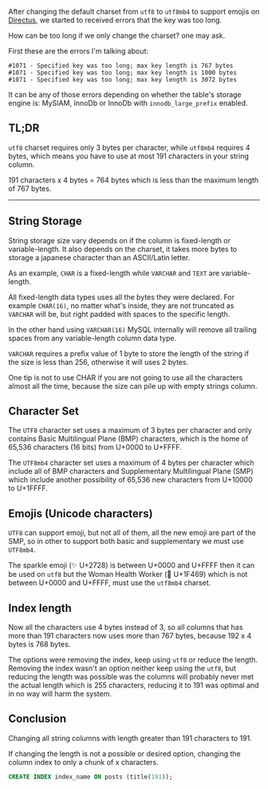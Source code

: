 After changing the default charset from `utf8` to `utf8mb4` to support emojis on [Directus](https://getdirectus.com), we started to received errors that the key was too long.

How can be too long if we only change the charset? one may ask.

First these are the errors I'm talking about:

```
#1071 - Specified key was too long; max key length is 767 bytes
#1071 - Specified key was too long; max key length is 1000 bytes
#1071 - Specified key was too long; max key length is 3072 bytes
```

It can be any of those errors depending on whether the table's storage engine is: MySIAM, InnoDb or InnoDb with `innodb_large_prefix` enabled.


## TL;DR

`utf8` charset requires only 3 bytes per character, while `utf8mb4` requires 4 bytes, which means you have to use at most 191 characters in your string column.

191 characters x 4 bytes = 764 bytes which is less than the maximum length of 767 bytes.

---

## String Storage

String storage size vary depends on if the column is fixed-length or variable-length. It also depends on the charset, it takes more bytes to storage a japanese character than an ASCII/Latin letter.

As an example, `CHAR` is a fixed-length while `VARCHAR` and `TEXT` are variable-length.

All fixed-length data types uses all the bytes they were declared. For example `CHAR(16)`, no matter what's inside, they are not truncated as `VARCHAR` will be, but right padded with spaces to the specific length.

In the other hand using `VARCHAR(16)` MySQL internally will remove all trailing spaces from any variable-length column data type.

`VARCHAR` requires a prefix value of 1 byte to store the length of the string if the size is less than 256, otherwise it will uses 2 bytes.

One tip is not to use CHAR if you are not going to use all the characters almost all the time, because the size can pile up with empty strings column.

## Character Set

The `UTF8` character set uses a maximum of 3 bytes per character and only contains Basic Multilingual Plane (BMP) characters, which is the home of 65,536 characters (16 bits) from U+0000 to U+FFFF.

The `UTF8mb4` character set uses a maximum of 4 bytes per character which include all of BMP characters and Supplementary Multilingual Plane (SMP) which include another possibility of 65,536 new characters from U+10000 to U+1FFFF.

## Emojis (Unicode characters)

`UTF8` can support emoji, but not all of them, all the new emoji are part of the SMP, so in other to support both basic and supplementary we must use `UTF8mb4`.

The sparkle emoji (✨ U+2728) is between U+0000 and U+FFFF then it can be used on `utf8` but the Woman Health Worker (👩 U+1F469) which is not between U+0000 and U+FFFF, must use the `utf8mb4` charset.

## Index length

Now all the characters use 4 bytes instead of 3, so all columns that has more than 191 characters now uses more than 767 bytes, because 192 x 4 bytes is 768 bytes.

The options were removing the index, keep using `utf8` or reduce the length. Removing the index wasn't an option neither keep using the `utf8`, but reducing the length was possible was the columns will probably never met the actual length which is 255 characters, reducing it to 191 was optimal and in no way will harm the system.

## Conclusion

Changing all string columns with length greater than 191 characters to 191.

If changing the length is not a possible or desired option, changing the column index to only a chunk of x characters.

```sql
CREATE INDEX index_name ON posts (title(191));
```
